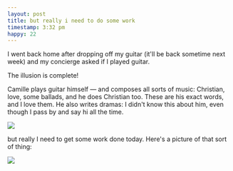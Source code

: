```yaml
---
layout: post
title: but really i need to do some work
timestamp: 3:32 pm
happy: 22
---
```


I went back home after dropping off my guitar (it'll be back sometime next week) and my concierge asked if I played guitar.

The illusion is complete!

Camille plays guitar himself — and composes all sorts of music: Christian, love, some ballads, and he does Christian too. These are his exact words, and I love them. He also writes dramas: I didn't know this about him, even though I pass by and say hi all the time.

![](http://blog.jordan.matelsky.com/photo-journal/images/IMG_0130.jpg)

but really I need to get some work done today. Here's a picture of that sort of thing:

![](http://blog.jordan.matelsky.com/photo-journal/images/IMG_0131.jpg)
